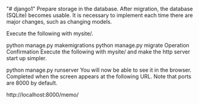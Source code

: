 "# django1" 
Prepare storage in the database. After migration, the database (SQLite) becomes usable. It is necessary to implement each time there are major changes, such as changing models.

Execute the following with mysite/.

python manage.py makemigrations
python manage.py migrate
Operation Confirmation
Execute the following with mysite/ and make the http server start up simpler.

python manage.py runserver
You will now be able to see it in the browser. Completed when the screen appears at the following URL. Note that ports are 8000 by default.

http://localhost:8000/memo/